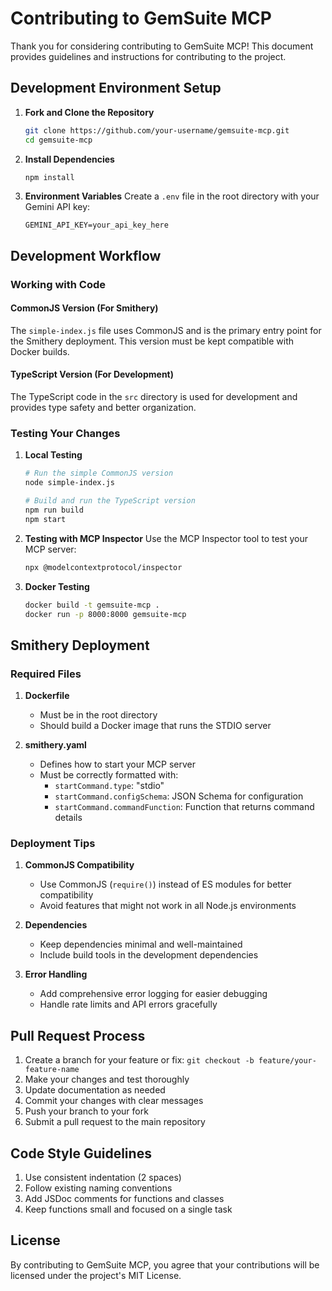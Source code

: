 # Contributing to GemSuite MCP

Thank you for considering contributing to GemSuite MCP! This document provides guidelines and instructions for contributing to the project.

## Development Environment Setup

1. **Fork and Clone the Repository**
   ```bash
   git clone https://github.com/your-username/gemsuite-mcp.git
   cd gemsuite-mcp
   ```

2. **Install Dependencies**
   ```bash
   npm install
   ```

3. **Environment Variables**
   Create a `.env` file in the root directory with your Gemini API key:
   ```
   GEMINI_API_KEY=your_api_key_here
   ```

## Development Workflow

### Working with Code

#### CommonJS Version (For Smithery)
The `simple-index.js` file uses CommonJS and is the primary entry point for the Smithery deployment. This version must be kept compatible with Docker builds.

#### TypeScript Version (For Development)
The TypeScript code in the `src` directory is used for development and provides type safety and better organization.

### Testing Your Changes

1. **Local Testing**
   ```bash
   # Run the simple CommonJS version
   node simple-index.js
   
   # Build and run the TypeScript version
   npm run build
   npm start
   ```

2. **Testing with MCP Inspector**
   Use the MCP Inspector tool to test your MCP server:
   ```bash
   npx @modelcontextprotocol/inspector
   ```

3. **Docker Testing**
   ```bash
   docker build -t gemsuite-mcp .
   docker run -p 8000:8000 gemsuite-mcp
   ```

## Smithery Deployment

### Required Files

1. **Dockerfile**
   - Must be in the root directory
   - Should build a Docker image that runs the STDIO server

2. **smithery.yaml**
   - Defines how to start your MCP server
   - Must be correctly formatted with:
     - `startCommand.type`: "stdio"
     - `startCommand.configSchema`: JSON Schema for configuration
     - `startCommand.commandFunction`: Function that returns command details

### Deployment Tips

1. **CommonJS Compatibility**
   - Use CommonJS (`require()`) instead of ES modules for better compatibility
   - Avoid features that might not work in all Node.js environments

2. **Dependencies**
   - Keep dependencies minimal and well-maintained
   - Include build tools in the development dependencies

3. **Error Handling**
   - Add comprehensive error logging for easier debugging
   - Handle rate limits and API errors gracefully

## Pull Request Process

1. Create a branch for your feature or fix: `git checkout -b feature/your-feature-name`
2. Make your changes and test thoroughly
3. Update documentation as needed
4. Commit your changes with clear messages
5. Push your branch to your fork
6. Submit a pull request to the main repository

## Code Style Guidelines

1. Use consistent indentation (2 spaces)
2. Follow existing naming conventions
3. Add JSDoc comments for functions and classes
4. Keep functions small and focused on a single task

## License

By contributing to GemSuite MCP, you agree that your contributions will be licensed under the project's MIT License.
